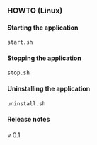 ### HOWTO (Linux)

#### Starting the application

``` #!bin/sh
start.sh
```

#### Stopping the application

``` #!bin/sh
stop.sh
```

#### Uninstalling the application

``` #!bin/sh
uninstall.sh
```


#### Release notes

v 0.1